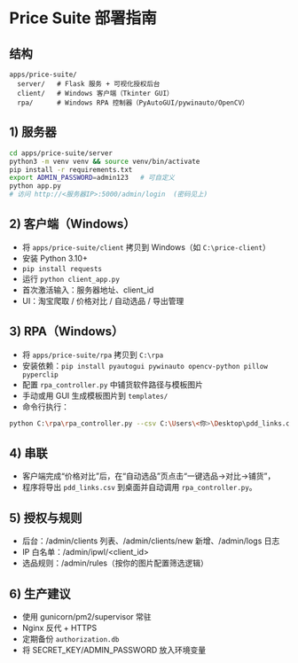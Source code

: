 # Price Suite 部署指南

## 结构

```
apps/price-suite/
  server/   # Flask 服务 + 可视化授权后台
  client/   # Windows 客户端（Tkinter GUI）
  rpa/      # Windows RPA 控制器（PyAutoGUI/pywinauto/OpenCV）
```

## 1) 服务器

```bash
cd apps/price-suite/server
python3 -m venv venv && source venv/bin/activate
pip install -r requirements.txt
export ADMIN_PASSWORD=admin123   # 可自定义
python app.py
# 访问 http://<服务器IP>:5000/admin/login  (密码见上)
```

## 2) 客户端（Windows）

- 将 `apps/price-suite/client` 拷贝到 Windows（如 `C:\price-client`）
- 安装 Python 3.10+
- `pip install requests`
- 运行 `python client_app.py`
- 首次激活输入：服务器地址、client_id
- UI：淘宝爬取 / 价格对比 / 自动选品 / 导出管理

## 3) RPA（Windows）

- 将 `apps/price-suite/rpa` 拷贝到 `C:\rpa`
- 安装依赖：`pip install pyautogui pywinauto opencv-python pillow pyperclip`
- 配置 `rpa_controller.py` 中铺货软件路径与模板图片
- 手动或用 GUI 生成模板图片到 `templates/`
- 命令行执行：

```bash
python C:\rpa\rpa_controller.py --csv C:\Users\<你>\Desktop\pdd_links.csv
```

## 4) 串联

- 客户端完成“价格对比”后，在“自动选品”页点击“一键选品→对比→铺货”，
- 程序将导出 `pdd_links.csv` 到桌面并自动调用 `rpa_controller.py`。

## 5) 授权与规则

- 后台：/admin/clients 列表、/admin/clients/new 新增、/admin/logs 日志
- IP 白名单：/admin/ipwl/<client_id>
- 选品规则：/admin/rules（按你的图片配置筛选逻辑）

## 6) 生产建议

- 使用 gunicorn/pm2/supervisor 常驻
- Nginx 反代 + HTTPS
- 定期备份 `authorization.db`
- 将 SECRET_KEY/ADMIN_PASSWORD 放入环境变量



